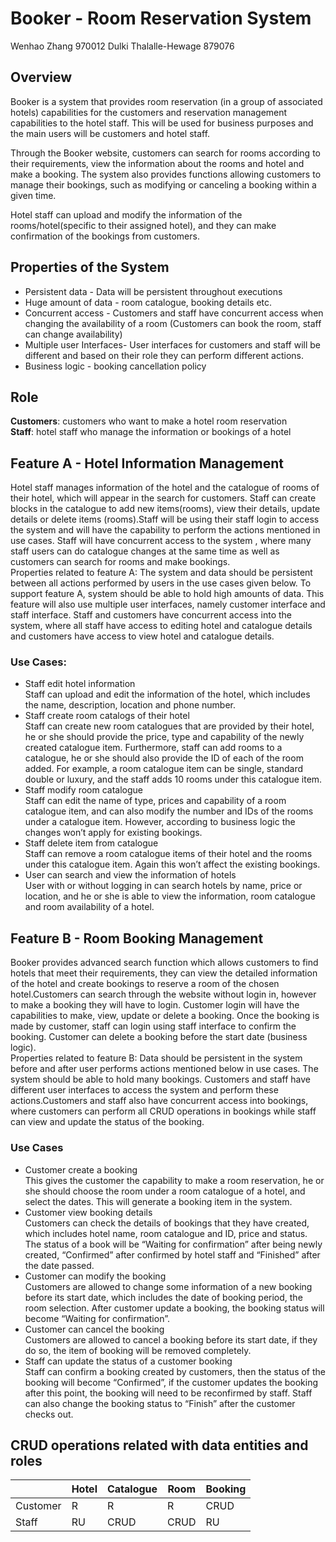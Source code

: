 # Booker - Room Reservation System
Wenhao Zhang 970012
Dulki Thalalle-Hewage 879076

## Overview
Booker is a system that provides room reservation (in a group of associated hotels) capabilities for the customers and reservation management capabilities to the hotel staff. This will be used for business purposes and the main users will be customers and hotel staff.

Through the Booker website, customers can search for rooms according to their requirements, view the information about the rooms and hotel and make a booking. The system also provides functions allowing customers to manage their bookings, such as modifying or canceling a booking within a given time.

Hotel staff can upload and modify the information of the rooms/hotel(specific to their assigned hotel), and they can make confirmation of the bookings from customers.



## Properties of the System
* Persistent data - Data will be persistent throughout executions
* Huge amount of data - room catalogue, booking details etc.
* Concurrent access - Customers and staff have concurrent access when changing the availability of a room (Customers can book the room, staff can change availability)
* Multiple user Interfaces- User interfaces for customers and staff will be different and based on their role they can perform different actions.
* Business logic - booking cancellation policy



## Role
**Customers**: customers who want to make a hotel room reservation  
**Staff**: hotel staff who manage the information or bookings of a hotel




## Feature A - Hotel Information Management

Hotel staff manages information of the hotel and the catalogue of rooms of their hotel, which will appear in the search for customers. Staff can create blocks in the catalogue to add new items(rooms), view their details, update details or delete items (rooms).Staff will be using their staff login to access the system and will have the capability to perform the actions mentioned in use cases. Staff will have concurrent access to the system , where many staff users can do catalogue changes at the same time as well as customers can search for rooms and make bookings.  
Properties related to feature A: The system and data should be persistent between all actions performed by users in the use cases given below. To support feature A, system should be able to hold high amounts of data. This feature will also use multiple user interfaces, namely customer interface and staff interface. Staff and customers have concurrent access into the system, where all staff have access to editing hotel and catalogue details and customers have access to view hotel and catalogue details.


### Use Cases:
* Staff edit hotel information  
Staff can upload and edit the information of the hotel, which includes the name, description, location and phone number.
* Staff create room catalogs of their hotel  
Staff can create new room catalogues that are provided by their hotel, he or she should provide the price, type and capability of the newly created catalogue item. Furthermore, staff can add rooms to a catalogue, he or she should also provide the ID of each of the room added. For example, a room catalogue item can be single, standard double or luxury, and the staff adds 10 rooms under this catalogue item.
* Staff modify room catalogue  
Staff can edit the name of type, prices and capability of a room catalogue item, and can also modify the number and IDs of the rooms under a catalogue item.  However, according to business logic the changes won’t apply for existing bookings.
* Staff delete item from catalogue  
Staff can remove a room catalogue items of their hotel and the rooms under this catalogue item. Again this won’t affect the existing bookings.
* User can search and view the information of hotels  
User with or without logging in can search hotels by name, price or location, and he or she is able to view the information, room catalogue and room availability of a hotel.



## Feature B - Room Booking Management
Booker provides advanced search function which allows customers to find hotels that meet their requirements, they can view the detailed information of the hotel and create bookings to reserve a room of the chosen hotel.Customers can search through the website without login in, however to make a booking they will have to login. Customer login will have the capabilities to make, view, update or delete a booking. Once the booking is made by customer, staff can login using staff interface to confirm the booking. Customer can delete a booking before the start date (business logic).  
Properties related to feature B: Data should be persistent in the system before and after user performs actions mentioned below in use cases. The system should be able to hold many bookings. Customers and staff have different user interfaces to access the system and perform these actions.Customers and staff also have concurrent access into bookings, where customers can perform all CRUD operations in bookings while staff can view and update the status of the booking.

### Use Cases
* Customer create a booking  
This gives the customer the capability to make a room reservation, he or she should choose the room under a room catalogue of a hotel, and select the dates. This will generate a booking item in the system.
* Customer view booking details  
Customers can check the details of bookings that they have created, which includes hotel name, room catalogue and ID, price and status. The status of a book will be “Waiting for confirmation” after being newly created, “Confirmed” after confirmed by hotel staff and “Finished” after the date passed.
* Customer can modify the booking  
Customers are allowed to change some information of a new booking before its start date, which includes the date of booking period, the room selection. After customer update a booking, the booking status will become “Waiting for confirmation”.
* Customer can cancel the booking  
Customers are allowed to cancel a booking before its start date, if they do so, the item of booking will be removed completely.
* Staff can update the status of a customer booking  
Staff can confirm a booking created by customers, then the status of the booking will become “Confirmed”, if the customer updates the booking after this point, the booking will need to be reconfirmed by staff. Staff can also change the booking status to “Finish” after the customer checks out.



## CRUD operations related with data entities and roles

|          | Hotel | Catalogue | Room | Booking |
| -------- | ----- | --------- | ---- | ------- |
| Customer | R     | R         | R    | CRUD    |
| Staff    | RU    | CRUD      | CRUD | RU      |

